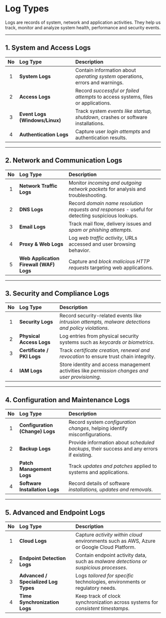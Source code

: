 # Log Types

Logs are records of system, network and application activities. They help us track, monitor and analyze system health, performance and security events.

---

## 1. System and Access Logs
| No | Log Type | Description |
|:--:|:--|:--|
| 1 | **System Logs** | Contain information about *operating system* operations, errors and warnings. |
| 2 | **Access Logs** | Record *successful or failed attempts* to access systems, files or applications. |
| 3 | **Event Logs (Windows/Linux)** | Track system *events like startup, shutdown*, crashes or software installations. |
| 4 | **Authentication Logs** | Capture user *login attempts* and authentication results. |

---

## 2. Network and Communication Logs
| No | Log Type | Description |
|:--:|:--|:--|
| 1 | **Network Traffic Logs** | Monitor *incoming and outgoing network packets* for analysis and troubleshooting. |
| 2 | **DNS Logs** | Record *domain name resolution requests and responses* - useful for detecting suspicious lookups. |
| 3 | **Email Logs** | Track mail flow, delivery issues and *spam or phishing attempts*. |
| 4 | **Proxy & Web Logs** | Log *web traffic activity*, URLs accessed and user browsing behavior. |
| 5 | **Web Application Firewall (WAF) Logs** | Capture and *block malicious HTTP requests* targeting web applications. |

---

## 3. Security and Compliance Logs
| No | Log Type | Description |
|:--:|:--|:--|
| 1 | **Security Logs** | Record security-related events like *intrusion attempts, malware detections and policy violations*. |
| 2 | **Physical Access Logs** | Log entries from physical security systems such as *keycards or biometrics*. |
| 3 | **Certificate / PKI Logs** | Track *certificate creation, renewal and revocation* to ensure trust chain integrity. |
| 4 | **IAM Logs** | Store identity and access management activities like *permission changes and user provisioning*. |

---

## 4. Configuration and Maintenance Logs
| No | Log Type | Description |
|:--:|:--|:--|
| 1 | **Configuration (Change) Logs** | Record system *configuration changes*, helping identify misconfigurations. |
| 2 | **Backup Logs** | Provide information about *scheduled backups*, their success and any errors if existing. |
| 3 | **Patch Management Logs** | Track *updates and patches* applied to systems and applications. |
| 4 | **Software Installation Logs** | Record details of software *installations, updates and removals*. |

---

## 5. Advanced and Endpoint Logs
| No | Log Type | Description |
|:--:|:--|:--|
| 1 | **Cloud Logs** | Capture *activity within cloud* environments such as AWS, Azure or Google Cloud Platform. |
| 2 | **Endpoint Detection Logs** | Contain endpoint activity data, such as *malware detections or suspicious processes*. |
| 3 | **Advanced / Specialized Log Types** | Logs *tailored for specific* technologies, environments or regulatory needs. |
| 4 | **Time Synchronization Logs** | Keep track of clock synchronization across systems for *consistent timestamps*. |
